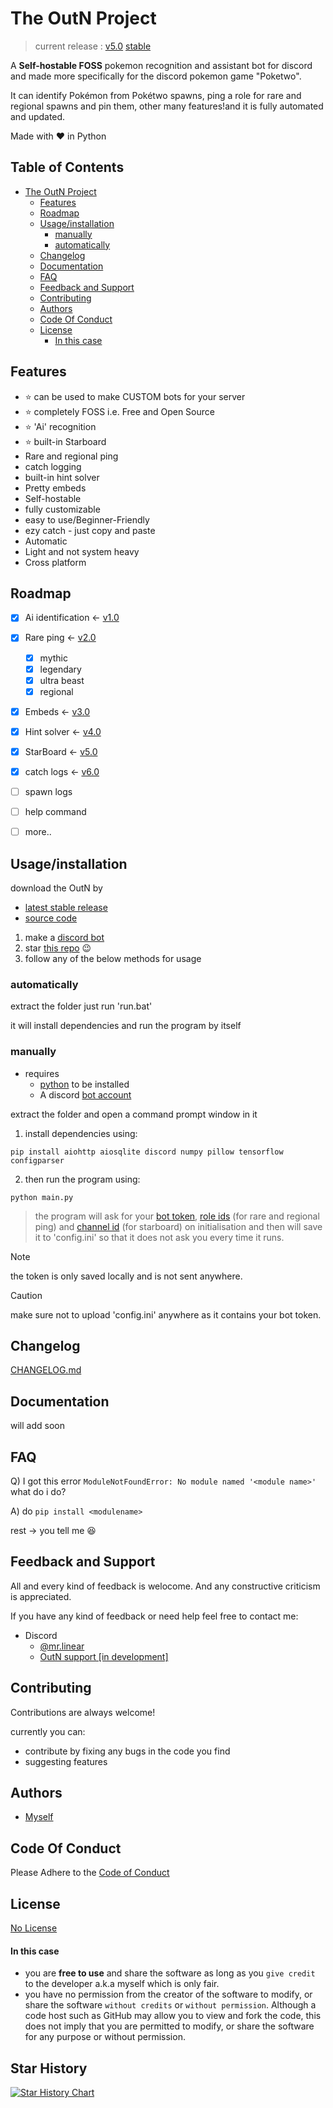
# The OutN Project
> current release : [v5.0](https://github.com/Pranjal-SB/OutN/blob/main/CHANGELOG.md) [stable](https://github.com/Pranjal-SB/OutN/releases/latest)

A **Self-hostable FOSS** pokemon recognition and assistant bot for discord and made more specifically for the discord pokemon game "Poketwo".

It can identify Pokémon from Pokétwo spawns, ping a role for rare and regional spawns and pin them, other many features!and it is fully automated and updated.

Made with ❤️ in Python


## Table of Contents
- [The OutN Project](#the-outn-project)
  - [Features](#features)
  - [Roadmap](#roadmap)
  - [Usage/installation](#usage-installation)
    - [manually](#manually)
    - [automatically](#automatically)
  - [Changelog](#changelog)
  - [Documentation](#documentation)
  - [FAQ](#faq)
  - [Feedback and Support](#feedback-and-support)
  - [Contributing](#contributing)
  - [Authors](#authors)
  - [Code Of Conduct](#code-of-conduct)
  - [License](#license)
    - [In this case](#in-this-case)


## Features
- ⭐ can be used to make CUSTOM bots for your server
- ⭐ completely FOSS i.e. Free and Open Source
- ⭐ 'Ai' recognition
- ⭐  built-in Starboard
- Rare and regional ping
- catch logging
- built-in hint solver
- Pretty embeds
- Self-hostable
- fully customizable
- easy to use/Beginner-Friendly
- ezy catch - just copy and paste
- Automatic
- Light and not system heavy
- Cross platform


## Roadmap

- [x] Ai identification <- [v1.0](https://github.com/Pranjal-SB/OutN/blob/main/CHANGELOG.md#v10)
- [x] Rare ping <- [v2.0](https://github.com/Pranjal-SB/OutN/blob/main/CHANGELOG.md#v20)
  - [x] mythic
  - [x] legendary
  - [x] ultra beast
  - [x] regional 
- [x] Embeds <- [v3.0](https://github.com/Pranjal-SB/OutN/blob/main/CHANGELOG.md#v30)
- [x] Hint solver <- [v4.0](https://github.com/Pranjal-SB/OutN/blob/main/CHANGELOG.md#v40)
- [x] StarBoard <- [v5.0](https://github.com/Pranjal-SB/OutN/blob/main/CHANGELOG.md#v50)
- [x] catch logs <- [v6.0](https://github.com/Pranjal-SB/OutN/blob/main/CHANGELOG.md#v60)
- [ ] spawn logs
- [ ] help command
- [ ] more..




## Usage/installation

download the OutN by 
- [latest stable release](https://github.com/Pranjal-SB/OutN/releases/latest)
- [source code](https://github.com/Pranjal-SB/OutN/archive/refs/heads/main.zip)

1. make a [discord bot](https://github.com/reactiflux/discord-irc/wiki/Creating-a-discord-bot-&-getting-a-token#creating-a-bot)
2. star [this repo](https://github.com/Pranjal-SB/OutN) 😉
3. follow any of the below methods for usage


### automatically

extract the folder just run 'run.bat'

it will install dependencies and run the program by itself

### manually
- requires 
  - [python](https://www.python.org/) to be installed
  - A discord [bot account](https://discord.com/developers/applications/)

extract the folder and open a command prompt window in it

1. install dependencies using:
  ```
  pip install aiohttp aiosqlite discord numpy pillow tensorflow configparser
  ```
2. then run the program using:
  ```
  python main.py
  ```
>  the program will ask for your [bot token](https://www.writebots.com/discord-bot-token/), [role ids](https://discordhelp.net/role-id) (for rare and regional ping) and [channel id](https://turbofuture.com/internet/Discord-Channel-ID) (for starboard) on initialisation and then will save it to 'config.ini' so that it does not ask you every time it runs.

> [!NOTE]
> the token is only saved locally and is not sent anywhere.

> [!CAUTION]
> make sure not to upload 'config.ini' anywhere as it contains your bot token.



## Changelog

[CHANGELOG.md](https://github.com/Pranjal-SB/OutN/blob/main/CHANGELOG.md)

## Documentation

will add soon


## FAQ

Q) I got this error ``` ModuleNotFoundError: No module named '<module name>' ``` what do i do?

A) do ```pip install <modulename>```

rest -> you tell me 😆


## Feedback and Support

All and every kind of feedback is welocome.
And any constructive criticism is appreciated.

If you have any kind of feedback or need help feel free to contact me:
- Discord 
  - [@mr.linear](https://discordapp.com/users/1140568955220656160)
  - [OutN support \[in development\]](https://discord.gg/aMJzFJsf)
## Contributing

Contributions are always welcome!

currently you can:
- contribute by fixing any bugs in the code you find
- suggesting features

## Authors

- [Myself](https://github.com/Pranjal-SB)

## Code Of Conduct

Please Adhere to the [Code of Conduct](https://github.com/Pranjal-SB/OutN?tab=coc-ov-file)

## License

[No License](https://choosealicense.com/no-permission/)
#### In this case
- you are **free to use** and share the software as long as you `give credit` to the developer a.k.a myself which is only fair.
- you have no permission from the creator of the software to modify, or share the software `without credits` or `without permission`. Although a code host such as GitHub may allow you to view and fork the code, this does not imply that you are permitted to modify, or share the software for any purpose or without permission.

## Star History

<a href="https://star-history.com/#Pranjal-SB/OutN&Date">
 <picture>
   <source media="(prefers-color-scheme: dark)" srcset="https://api.star-history.com/svg?repos=Pranjal-SB/OutN&type=Date&theme=dark" />
   <source media="(prefers-color-scheme: light)" srcset="https://api.star-history.com/svg?repos=Pranjal-SB/OutN&type=Date" />
   <img alt="Star History Chart" src="https://api.star-history.com/svg?repos=Pranjal-SB/OutN&type=Date" />
 </picture>
</a>

